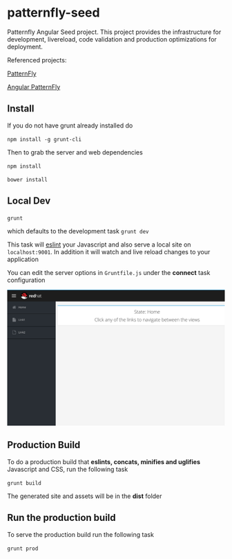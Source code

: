 # patternfly-seed 
Patternfly Angular Seed project.  This project provides the infrastructure for development, livereload, code validation and production optimizations for deployment.

Referenced projects:

[PatternFly](http://www.patternfly.org/)

[Angular PatternFly](http://www.patternfly.org/angular-patternfly)


## Install
If you do not have grunt already installed do

`npm install -g grunt-cli`


Then to grab the server and web dependencies

`npm install`

`bower install`

## Local Dev
`grunt`

which defaults to the development task `grunt dev`

This task will [eslint](http://eslint.org/) your Javascript and also serve a local site on `localhost:9001`.  In addition it will watch and live reload changes to your application

You can edit the server options in `Gruntfile.js` under the **connect** task configuration

![cli.png](screenshot.png)

## Production Build

To do a production build that **eslints, concats, minifies and uglifies** Javascript and CSS, run the following task

`grunt build`

The generated site and assets will be in the **dist** folder

## Run the production build

To serve the production build run the following task

`grunt prod`
